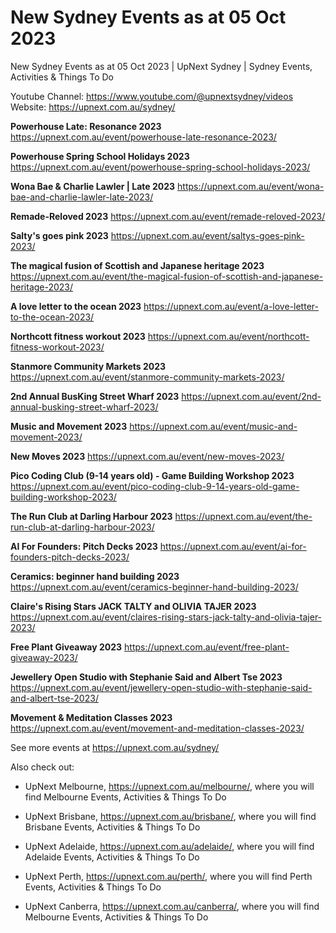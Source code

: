 # New Sydney Events as at 05 Oct 2023
New Sydney Events as at 05 Oct 2023 | UpNext Sydney | Sydney Events, Activities &amp; Things To Do

Youtube Channel: https://www.youtube.com/@upnextsydney/videos 
Website: https://upnext.com.au/sydney/


**Powerhouse Late: Resonance 2023**
 https://upnext.com.au/event/powerhouse-late-resonance-2023/

**Powerhouse Spring School Holidays 2023**
 https://upnext.com.au/event/powerhouse-spring-school-holidays-2023/

**Wona Bae & Charlie Lawler | Late 2023**
 https://upnext.com.au/event/wona-bae-and-charlie-lawler-late-2023/

**Remade-Reloved 2023**
 https://upnext.com.au/event/remade-reloved-2023/

**Salty's goes pink 2023**
 https://upnext.com.au/event/saltys-goes-pink-2023/

**The magical fusion of Scottish and Japanese heritage 2023**
 https://upnext.com.au/event/the-magical-fusion-of-scottish-and-japanese-heritage-2023/

**A love letter to the ocean 2023**
 https://upnext.com.au/event/a-love-letter-to-the-ocean-2023/

**Northcott fitness workout 2023**
 https://upnext.com.au/event/northcott-fitness-workout-2023/

**Stanmore Community Markets 2023**
 https://upnext.com.au/event/stanmore-community-markets-2023/

**2nd Annual BusKing Street Wharf 2023**
 https://upnext.com.au/event/2nd-annual-busking-street-wharf-2023/

**Music and Movement 2023**
 https://upnext.com.au/event/music-and-movement-2023/

**New Moves 2023**
 https://upnext.com.au/event/new-moves-2023/

**Pico Coding Club (9-14 years old) - Game Building Workshop 2023**
 https://upnext.com.au/event/pico-coding-club-9-14-years-old-game-building-workshop-2023/

**The Run Club at Darling Harbour 2023**
 https://upnext.com.au/event/the-run-club-at-darling-harbour-2023/

**AI For Founders: Pitch Decks 2023**
 https://upnext.com.au/event/ai-for-founders-pitch-decks-2023/

**Ceramics: beginner hand building 2023**
 https://upnext.com.au/event/ceramics-beginner-hand-building-2023/

**Claire's Rising Stars JACK TALTY and OLIVIA TAJER 2023**
 https://upnext.com.au/event/claires-rising-stars-jack-talty-and-olivia-tajer-2023/

**Free Plant Giveaway 2023**
 https://upnext.com.au/event/free-plant-giveaway-2023/

**Jewellery Open Studio with Stephanie Said and Albert Tse 2023**
 https://upnext.com.au/event/jewellery-open-studio-with-stephanie-said-and-albert-tse-2023/

**Movement & Meditation Classes 2023**
 https://upnext.com.au/event/movement-and-meditation-classes-2023/



See more events at https://upnext.com.au/sydney/


Also check out:

* UpNext Melbourne, https://upnext.com.au/melbourne/, where you will find Melbourne Events, Activities & Things To Do

* UpNext Brisbane, https://upnext.com.au/brisbane/, where you will find Brisbane Events, Activities & Things To Do

* UpNext Adelaide, https://upnext.com.au/adelaide/, where you will find Adelaide Events, Activities & Things To Do

* UpNext Perth, https://upnext.com.au/perth/, where you will find Perth Events, Activities & Things To Do

* UpNext Canberra, https://upnext.com.au/canberra/, where you will find Melbourne Events, Activities & Things To Do